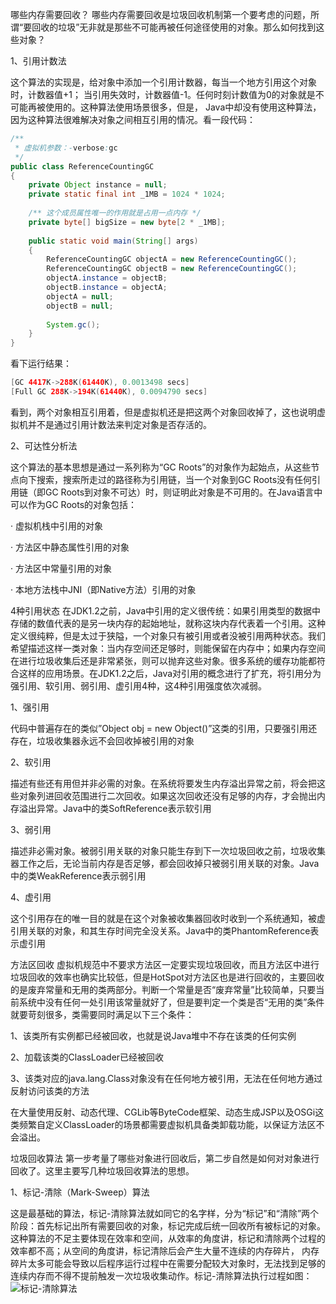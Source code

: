 哪些内存需要回收？
哪些内存需要回收是垃圾回收机制第一个要考虑的问题，所谓“要回收的垃圾”无非就是那些不可能再被任何途径使用的对象。那么如何找到这些对象？

1、引用计数法

这个算法的实现是，给对象中添加一个引用计数器，每当一个地方引用这个对象时，计数器值+1；
当引用失效时，计数器值-1。任何时刻计数值为0的对象就是不可能再被使用的。这种算法使用场景很多，但是，
Java中却没有使用这种算法，因为这种算法很难解决对象之间相互引用的情况。看一段代码：
```java
/**
 * 虚拟机参数：-verbose:gc
 */
public class ReferenceCountingGC
{
    private Object instance = null;
    private static final int _1MB = 1024 * 1024;
 
    /** 这个成员属性唯一的作用就是占用一点内存 */
    private byte[] bigSize = new byte[2 * _1MB];
 
    public static void main(String[] args)
    {
        ReferenceCountingGC objectA = new ReferenceCountingGC();
        ReferenceCountingGC objectB = new ReferenceCountingGC();
        objectA.instance = objectB;
        objectB.instance = objectA;
        objectA = null;
        objectB = null;
 
        System.gc();
    }
}
```
看下运行结果：
```java
[GC 4417K->288K(61440K), 0.0013498 secs]
[Full GC 288K->194K(61440K), 0.0094790 secs]
```
看到，两个对象相互引用着，但是虚拟机还是把这两个对象回收掉了，这也说明虚拟机并不是通过引用计数法来判定对象是否存活的。

2、可达性分析法

这个算法的基本思想是通过一系列称为“GC Roots”的对象作为起始点，从这些节点向下搜索，搜索所走过的路径称为引用链，当一个对象到GC Roots没有任何引用链（即GC Roots到对象不可达）时，则证明此对象是不可用的。在Java语言中可以作为GC Roots的对象包括：

· 虚拟机栈中引用的对象

· 方法区中静态属性引用的对象

· 方法区中常量引用的对象

· 本地方法栈中JNI（即Native方法）引用的对象

4种引用状态
在JDK1.2之前，Java中引用的定义很传统：如果引用类型的数据中存储的数值代表的是另一块内存的起始地址，就称这块内存代表着一个引用。这种定义很纯粹，但是太过于狭隘，一个对象只有被引用或者没被引用两种状态。我们希望描述这样一类对象：当内存空间还足够时，则能保留在内存中；如果内存空间在进行垃圾收集后还是非常紧张，则可以抛弃这些对象。很多系统的缓存功能都符合这样的应用场景。在JDK1.2之后，Java对引用的概念进行了扩充，将引用分为强引用、软引用、弱引用、虚引用4种，这4种引用强度依次减弱。

1、强引用

代码中普遍存在的类似”Object obj = new Object()”这类的引用，只要强引用还存在，垃圾收集器永远不会回收掉被引用的对象

2、软引用

描述有些还有用但并非必需的对象。在系统将要发生内存溢出异常之前，将会把这些对象列进回收范围进行二次回收。如果这次回收还没有足够的内存，才会抛出内存溢出异常。Java中的类SoftReference表示软引用

3、弱引用

描述非必需对象。被弱引用关联的对象只能生存到下一次垃圾回收之前，垃圾收集器工作之后，无论当前内存是否足够，都会回收掉只被弱引用关联的对象。Java中的类WeakReference表示弱引用

4、虚引用

这个引用存在的唯一目的就是在这个对象被收集器回收时收到一个系统通知，被虚引用关联的对象，和其生存时间完全没关系。Java中的类PhantomReference表示虚引用

方法区回收
虚拟机规范中不要求方法区一定要实现垃圾回收，而且方法区中进行垃圾回收的效率也确实比较低，但是HotSpot对方法区也是进行回收的，主要回收的是废弃常量和无用的类两部分。判断一个常量是否“废弃常量”比较简单，只要当前系统中没有任何一处引用该常量就好了，但是要判定一个类是否“无用的类”条件就要苛刻很多，类需要同时满足以下三个条件：

1、该类所有实例都已经被回收，也就是说Java堆中不存在该类的任何实例

2、加载该类的ClassLoader已经被回收

3、该类对应的java.lang.Class对象没有在任何地方被引用，无法在任何地方通过反射访问该类的方法

在大量使用反射、动态代理、CGLib等ByteCode框架、动态生成JSP以及OSGi这类频繁自定义ClassLoader的场景都需要虚拟机具备类卸载功能，以保证方法区不会溢出。

垃圾回收算法
第一步考量了哪些对象进行回收后，第二步自然是如何对对象进行回收了。这里主要写几种垃圾回收算法的思想。

1、标记-清除（Mark-Sweep）算法

这是最基础的算法，标记-清除算法就如同它的名字样，分为“标记”和“清除”两个阶段：首先标记出所有需要回收的对象，标记完成后统一回收所有被标记的对象。这种算法的不足主要体现在效率和空间，从效率的角度讲，标记和清除两个过程的效率都不高；从空间的角度讲，标记清除后会产生大量不连续的内存碎片， 内存碎片太多可能会导致以后程序运行过程中在需要分配较大对象时，无法找到足够的连续内存而不得不提前触发一次垃圾收集动作。标记-清除算法执行过程如图：
![标记-清除算法](http://www.importnew.com/28413.html/1-45 "标记-清除算法")
